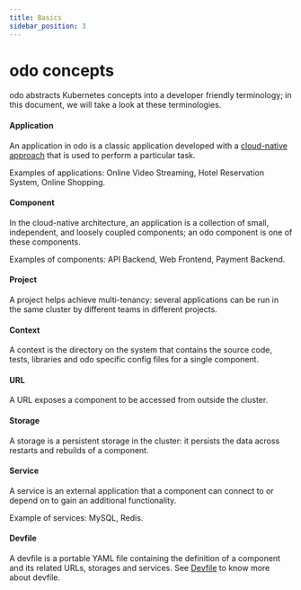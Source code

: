 ```yaml
---
title: Basics
sidebar_position: 3
---
```

# odo concepts

odo abstracts Kubernetes concepts into a developer friendly terminology; in this document, we will take a look at these terminologies.

#### Application
  An application in odo is a classic application developed with a [cloud-native approach](https://www.redhat.com/en/topics/cloud-native-apps) that is used to perform a particular task.
  
  Examples of applications: Online Video Streaming, Hotel Reservation System, Online Shopping.

#### Component
  In the cloud-native architecture, an application is a collection of small, independent, and loosely coupled components; an odo component is one of these components.

  Examples of components: API Backend, Web Frontend, Payment Backend.

#### Project
  A project helps achieve multi-tenancy: several applications can be run in the same cluster by different teams in different projects.

#### Context
  A context is the directory on the system that contains the source code, tests, libraries and odo specific config files for a single component.

#### URL
  A URL exposes a component to be accessed from outside the cluster.

#### Storage
  A storage is a persistent storage in the cluster: it persists the data across restarts and rebuilds of a component.

#### Service  
  A service is an external application that a component can connect to or depend on to gain an additional functionality.
  
  Example of services: MySQL, Redis.

#### Devfile 
  A devfile is a portable YAML file containing the definition of a component and its related URLs, storages and services. See [Devfile](../architecture/devfile.md) to know more about devfile.
